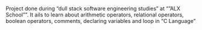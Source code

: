 Project done during “dull stack software engineering studies” at “”ALX School””. It ails to learn about arithmetic operators, relational operators, boolean operators, comments, declaring variables and loop in “C Language”
